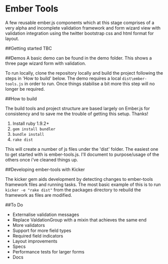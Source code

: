 # Ember Tools

A few reusable ember.js components which at this stage comprises of a very alpha and incomplete validation framework and form wizard view with validation integration using the twitter bootstrap css and html format for layout.

##Getting started
TBC

##Demos
A basic demo can be found in the demo folder. This shows a three page wizard form with validation.

To run locally, clone the repository locally and build the project following the steps in 'How to build' below. The demo requires a local `dist\ember-tools.js` in order to run. Once things stabilise a bit more this step will no longer be required.

##How to build

The build tools and project structure are based largely on Ember.js for consistency and to save me the trouble of getting this setup. Thanks!

1. Install ruby 1.9.2+
2. `gem install bundler`
3. `bundle install`
4. `rake dist`

This will create a number of js files under the 'dist' folder. The easiest one to get started with is ember-tools.js. I'll document to purpose/usage of the others once i've cleaned things up.

##Developing ember-tools with Kicker

The kicker gem aids development by detecting changes to ember-tools framework files and running tasks. The most basic example of this is to run `kicker -e "rake dist"` from the packages directory to rebuild the framework as files are modified.


##To Do

* Externalise validation messages
* Replace ValdationGroup with a mixin that achieves the same end
* More validators
* Support for more field types
* Required field indicators
* Layout improvements
* Specs
* Performance tests for larger forms
* Docs




